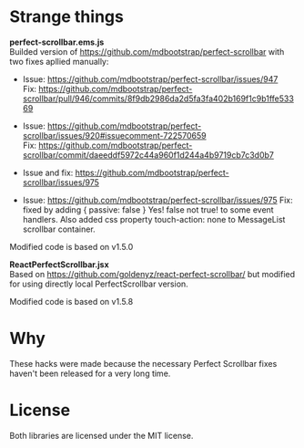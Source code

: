 # Strange things

**perfect-scrollbar.ems.js**  
Builded version of https://github.com/mdbootstrap/perfect-scrollbar with two fixes apllied manually:

- Issue: https://github.com/mdbootstrap/perfect-scrollbar/issues/947  
  Fix: https://github.com/mdbootstrap/perfect-scrollbar/pull/946/commits/8f9db2986da2d5fa3fa402b169f1c9b1ffe53369

- Issue: https://github.com/mdbootstrap/perfect-scrollbar/issues/920#issuecomment-722570659  
  Fix: https://github.com/mdbootstrap/perfect-scrollbar/commit/daeeddf5972c44a960f1d244a4b9719cb7c3d0b7

- Issue and fix: https://github.com/mdbootstrap/perfect-scrollbar/issues/975

- Issue: https://github.com/mdbootstrap/perfect-scrollbar/issues/975
  Fix: fixed by adding { passive: false } Yes! false not true! to some event handlers. Also added css property touch-action: none to MessageList scrollbar container.

Modified code is based on v1.5.0

**ReactPerfectScrollbar.jsx**  
Based on https://github.com/goldenyz/react-perfect-scrollbar/ but modified for using directly local PerfectScrollbar version.

Modified code is based on v1.5.8

# Why

These hacks were made because the necessary Perfect Scrollbar fixes haven't been released for a very long time.

# License

Both libraries are licensed under the MIT license.